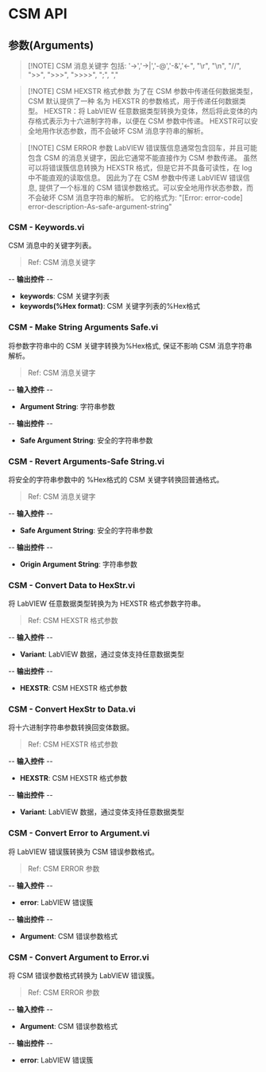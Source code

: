 # CSM API

## 参数(Arguments)

> [!NOTE] CSM 消息关键字
> 包括: '->','->|','-@','-&','<-", "\r", "\n", "//", ">>", ">>>", ">>>>", ";", ","

> [!NOTE] CSM HEXSTR 格式参数
> 为了在 CSM 参数中传递任何数据类型，CSM 默认提供了一种 名为 HEXSTR 的参数格式，用于传递任何数据类型。
> HEXSTR：将 LabVIEW 任意数据类型转换为变体，然后将此变体的内存格式表示为十六进制字符串，以便在 CSM 参数中传递。
> HEXSTR可以安全地用作状态参数，而不会破坏 CSM 消息字符串的解析。

> [!NOTE] CSM ERROR 参数
> LabVIEW 错误簇信息通常包含回车，并且可能包含 CSM 的消息关键字，因此它通常不能直接作为 CSM 参数传递。
> 虽然可以将错误簇信息转换为 HEXSTR 格式，但是它并不具备可读性，在 log 中不能直观的读取信息。
> 因此为了在 CSM 参数中传递 LabVIEW 错误信息, 提供了一个标准的 CSM 错误参数格式。可以安全地用作状态参数，而不会破坏 CSM 消息字符串的解析。
> 它的格式为: "[Error: error-code] error-description-As-safe-argument-string"

### CSM - Keywords.vi

CSM 消息中的关键字列表。

> Ref: CSM 消息关键字

-- <b>输出控件</b> --
- <b>keywords</b>: CSM 关键字列表
- <b>keywords(%Hex format)</b>: CSM 关键字列表的%Hex格式

### CSM - Make String Arguments Safe.vi

将参数字符串中的 CSM 关键字转换为%Hex格式, 保证不影响 CSM 消息字符串解析。

> Ref: CSM 消息关键字

-- <b>输入控件</b> --
- <b>Argument String</b>: 字符串参数

-- <b>输出控件</b> --
- <b>Safe Argument String</b>: 安全的字符串参数

### CSM - Revert Arguments-Safe String.vi

将安全的字符串参数中的 %Hex格式的 CSM 关键字转换回普通格式。

> Ref: CSM 消息关键字

-- <b>输入控件</b> --
- <b>Safe Argument String</b>:  安全的字符串参数

-- <b>输出控件</b> --
- <b>Origin Argument String</b>: 字符串参数

### CSM - Convert Data to HexStr.vi

将 LabVIEW 任意数据类型转换为为 HEXSTR 格式参数字符串。

> Ref: CSM HEXSTR 格式参数

-- <b>输入控件</b> --
- <b>Variant</b>: LabVIEW 数据，通过变体支持任意数据类型

-- <b>输出控件</b> --
- <b>HEXSTR</b>: CSM HEXSTR 格式参数

### CSM - Convert HexStr to Data.vi

将十六进制字符串参数转换回变体数据。

> Ref: CSM HEXSTR 格式参数

-- <b>输入控件</b> --
- <b>HEXSTR</b>: CSM HEXSTR 格式参数

-- <b>输出控件</b> --
- <b>Variant</b>: LabVIEW 数据，通过变体支持任意数据类型

### CSM - Convert Error to Argument.vi

将 LabVIEW 错误簇转换为 CSM 错误参数格式。

> Ref: CSM ERROR 参数

-- <b>输入控件</b> --
- <b>error</b>: LabVIEW 错误簇

-- <b>输出控件</b> --
- <b>Argument</b>: CSM 错误参数格式

### CSM - Convert Argument to Error.vi

将 CSM 错误参数格式转换为 LabVIEW 错误簇。

> Ref: CSM ERROR 参数

-- <b>输入控件</b> --
- <b>Argument</b>: CSM 错误参数格式

-- <b>输出控件</b> --
- <b>error</b>: LabVIEW 错误簇
